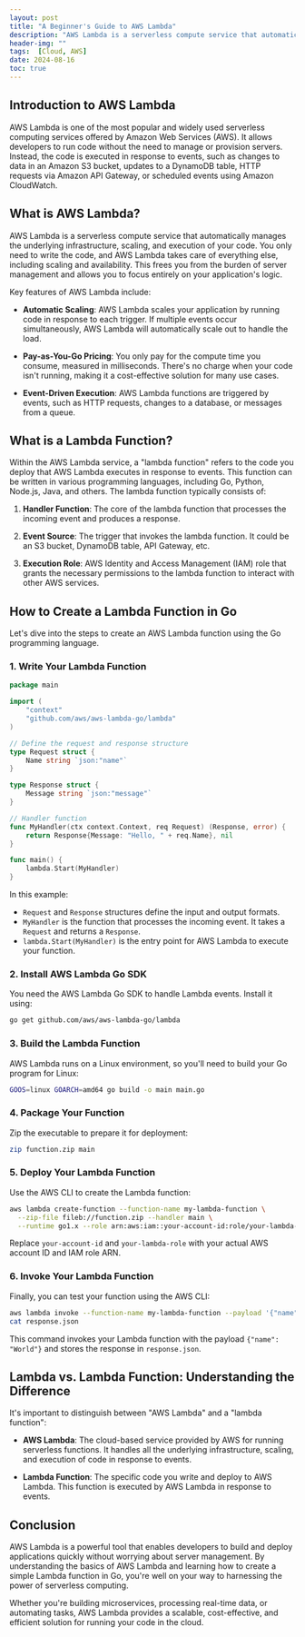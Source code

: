 ```yaml
---
layout: post
title: "A Beginner's Guide to AWS Lambda"
description: "AWS Lambda is a serverless compute service that automatically manages the underlying infrastructure, scaling, and execution of your code. You only need to write the code, and AWS Lambda takes care of everything else, including scaling and availability. This frees you from the burden of server management and allows you to focus entirely on your application's logic."
header-img: ""
tags:  [Cloud, AWS]
date: 2024-08-16
toc: true
---
```


## Introduction to AWS Lambda

AWS Lambda is one of the most popular and widely used serverless computing services offered by Amazon Web Services (AWS). It allows developers to run code without the need to manage or provision servers. Instead, the code is executed in response to events, such as changes to data in an Amazon S3 bucket, updates to a DynamoDB table, HTTP requests via Amazon API Gateway, or scheduled events using Amazon CloudWatch.

## What is AWS Lambda?

AWS Lambda is a serverless compute service that automatically manages the underlying infrastructure, scaling, and execution of your code. You only need to write the code, and AWS Lambda takes care of everything else, including scaling and availability. This frees you from the burden of server management and allows you to focus entirely on your application's logic.

Key features of AWS Lambda include:

- **Automatic Scaling**: AWS Lambda scales your application by running code in response to each trigger. If multiple events occur simultaneously, AWS Lambda will automatically scale out to handle the load.
  
- **Pay-as-You-Go Pricing**: You only pay for the compute time you consume, measured in milliseconds. There's no charge when your code isn't running, making it a cost-effective solution for many use cases.

- **Event-Driven Execution**: AWS Lambda functions are triggered by events, such as HTTP requests, changes to a database, or messages from a queue.

## What is a Lambda Function?

Within the AWS Lambda service, a "lambda function" refers to the code you deploy that AWS Lambda executes in response to events. This function can be written in various programming languages, including Go, Python, Node.js, Java, and others. The lambda function typically consists of:

1. **Handler Function**: The core of the lambda function that processes the incoming event and produces a response.

2. **Event Source**: The trigger that invokes the lambda function. It could be an S3 bucket, DynamoDB table, API Gateway, etc.

3. **Execution Role**: AWS Identity and Access Management (IAM) role that grants the necessary permissions to the lambda function to interact with other AWS services.

## How to Create a Lambda Function in Go

Let's dive into the steps to create an AWS Lambda function using the Go programming language.

### 1. Write Your Lambda Function

```go
package main

import (
    "context"
    "github.com/aws/aws-lambda-go/lambda"
)

// Define the request and response structure
type Request struct {
    Name string `json:"name"`
}

type Response struct {
    Message string `json:"message"`
}

// Handler function
func MyHandler(ctx context.Context, req Request) (Response, error) {
    return Response{Message: "Hello, " + req.Name}, nil
}

func main() {
    lambda.Start(MyHandler)
}
```

In this example:

- `Request` and `Response` structures define the input and output formats.
- `MyHandler` is the function that processes the incoming event. It takes a `Request` and returns a `Response`.
- `lambda.Start(MyHandler)` is the entry point for AWS Lambda to execute your function.

### 2. Install AWS Lambda Go SDK

You need the AWS Lambda Go SDK to handle Lambda events. Install it using:

```sh
go get github.com/aws/aws-lambda-go/lambda
```

### 3. Build the Lambda Function

AWS Lambda runs on a Linux environment, so you'll need to build your Go program for Linux:

```sh
GOOS=linux GOARCH=amd64 go build -o main main.go
```

### 4. Package Your Function

Zip the executable to prepare it for deployment:

```sh
zip function.zip main
```

### 5. Deploy Your Lambda Function

Use the AWS CLI to create the Lambda function:

```sh
aws lambda create-function --function-name my-lambda-function \
  --zip-file fileb://function.zip --handler main \
  --runtime go1.x --role arn:aws:iam::your-account-id:role/your-lambda-role
```

Replace `your-account-id` and `your-lambda-role` with your actual AWS account ID and IAM role ARN.

### 6. Invoke Your Lambda Function

Finally, you can test your function using the AWS CLI:

```sh
aws lambda invoke --function-name my-lambda-function --payload '{"name": "World"}' response.json
cat response.json
```

This command invokes your Lambda function with the payload `{"name": "World"}` and stores the response in `response.json`.

## Lambda vs. Lambda Function: Understanding the Difference

It's important to distinguish between "AWS Lambda" and a "lambda function":

- **AWS Lambda**: The cloud-based service provided by AWS for running serverless functions. It handles all the underlying infrastructure, scaling, and execution of code in response to events.

- **Lambda Function**: The specific code you write and deploy to AWS Lambda. This function is executed by AWS Lambda in response to events.

## Conclusion

AWS Lambda is a powerful tool that enables developers to build and deploy applications quickly without worrying about server management. By understanding the basics of AWS Lambda and learning how to create a simple Lambda function in Go, you're well on your way to harnessing the power of serverless computing.

Whether you're building microservices, processing real-time data, or automating tasks, AWS Lambda provides a scalable, cost-effective, and efficient solution for running your code in the cloud.